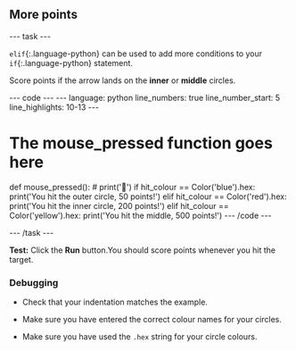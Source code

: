 <h2 class="c-project-heading--task">More points</h2>

--- task ---

`elif`{:.language-python} can be used to add more conditions to your `if`{:.language-python} statement.

Score points if the arrow lands on the **inner** or **middle** circles.

<div class="c-project-code">
--- code ---
---
language: python
line_numbers: true
line_number_start: 5
line_highlights: 10-13
---

# The mouse_pressed function goes here
def mouse_pressed():
    # print('🎯')
    if hit_colour == Color('blue').hex:
        print('You hit the outer circle, 50 points!')
    elif hit_colour == Color('red').hex:
        print('You hit the inner circle, 200 points!')
    elif hit_colour == Color('yellow').hex:
        print('You hit the middle, 500 points!')
--- /code ---
</div>

--- /task ---

**Test:** Click the **Run** button.You should score points whenever you hit the target.

<div class="c-project-callout c-project-callout--debug">

### Debugging

+ Check that your indentation matches the example.

+ Make sure you have entered the correct colour names for your circles. 

+ Make sure you have used the `.hex` string for your circle colours.

</div>